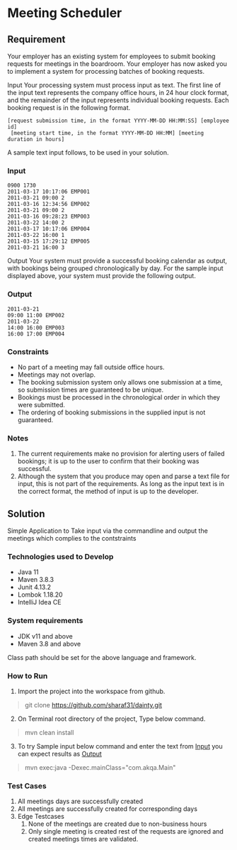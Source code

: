 # Meeting Scheduler

## Requirement

Your employer has an existing system for employees to submit booking requests for meetings in the boardroom. Your
employer has now asked you to implement a system for processing batches of booking requests.

Input Your processing system must process input as text. The first line of the input text represents the company office
hours, in 24 hour clock format, and the remainder of the input represents individual booking requests. Each booking
request is in the following format.

``[request submission time, in the format YYYY-MM-DD HH:MM:SS] [employee id]``<br>``
[meeting start time, in the format YYYY-MM-DD HH:MM] [meeting duration in hours]``

A sample text input follows, to be used in your solution.

### Input

```text
0900 1730
2011-03-17 10:17:06 EMP001
2011-03-21 09:00 2
2011-03-16 12:34:56 EMP002
2011-03-21 09:00 2
2011-03-16 09:28:23 EMP003
2011-03-22 14:00 2
2011-03-17 10:17:06 EMP004
2011-03-22 16:00 1
2011-03-15 17:29:12 EMP005
2011-03-21 16:00 3
```

Output Your system must provide a successful booking calendar as output, with bookings being grouped chronologically by
day. For the sample input displayed above, your system must provide the following output.

### Output

```text
2011-03-21
09:00 11:00 EMP002
2011-03-22
14:00 16:00 EMP003
16:00 17:00 EMP004
```

### Constraints

* No part of a meeting may fall outside office hours.
* Meetings may not overlap.
* The booking submission system only allows one submission at a time, so submission times are guaranteed to be unique.
* Bookings must be processed in the chronological order in which they were submitted.
* The ordering of booking submissions in the supplied input is not guaranteed.

### Notes

1. The current requirements make no provision for alerting users of failed bookings; it is up to the user to confirm
   that their booking was successful.
2. Although the system that you produce may open and parse a text file for input, this is not part of the requirements.
   As long as the input text is in the correct format, the method of input is up to the developer.

## Solution

Simple Application to Take input via the commandline and output the meetings which complies to the contstraints

### Technologies used to Develop

* Java 11
* Maven 3.8.3
* Junit 4.13.2
* Lombok 1.18.20
* IntelliJ Idea CE

### System requirements

* JDK v11 and above
* Maven 3.8 and above

Class path should be set for the above language and framework.

### How to Run

1. Import the project into the workspace from github. 

> git clone https://github.com/sharaf31/dainty.git

2. On Terminal root directory of the project, Type below command.

> mvn clean install

3. To try Sample input below command and enter the text from [Input](#input) you can expect results as [Output](#output)
> mvn exec:java -Dexec.mainClass="com.akqa.Main"


### Test Cases

1. All meetings days are successfully created
2. All meetings are successfully created for corresponding days
3. Edge Testcases
    1. None of the meetings are created due to non-business hours
    2. Only single meeting is created rest of the requests are ignored and created meetings times are validated.

